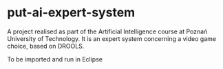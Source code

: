 # put-ai-expert-system
A project realised as part of the Artificial Intelligence course at Poznań University of Technology. It is an expert system concerning a video game choice, based on DROOLS.

To be imported and run in Eclipse
